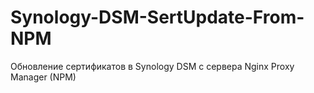 # Synology-DSM-SertUpdate-From-NPM
Обновление сертификатов в Synology DSM с сервера Nginx Proxy Manager (NPM)
